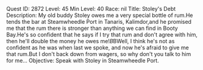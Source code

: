 Quest ID: 2872
Level: 45
Min Level: 40
Race: nil
Title: Stoley's Debt
Description: My old buddy Stoley owes me a very special bottle of rum.He tends the bar at Steamwheedle Port in Tanaris, Kalimdor,and he promised me that the rum there is stronger than anything we can find in Booty Bay.He's so confident that he says if I try that rum and don't agree with him, then he'll double the money he owes me!$B$BWell, I think he's not as confident as he was when last we spoke, and now he's afraid to give me that rum.But I don't back down from wagers, so why don't you talk to him for me...
Objective: Speak with Stoley in Steamwheedle Port.
